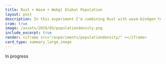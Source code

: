 ```yaml
---
title: Rust + Wasm + Webgl Global Population
layout: post
description: In this experiment I'm combining Rust with wasm-bindgen to create a WebGL visualization of global population density
cram: true
image: /assets/2019/03/populationdensity.png
include_excerpt: true
render: <iframe src="/experiments/populationdensity/" ></iframe>
card_type: summary_large_image
---
```


In progress

